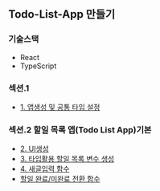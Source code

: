 ## Todo-List-App 만들기

### 기술스택 
+ React
+ TypeScript

### 섹션.1
+ <a href="https://github.com/pan6603/todo-list-app/blob/main/%EC%84%B9%EC%85%981/1.%20%EC%95%B1%EC%83%9D%EC%84%B1%20%EB%B0%8F%20%EA%B3%B5%ED%86%B5%20%ED%83%80%EC%9E%85%20%EC%84%A4%EC%A0%95.md">1. 앱생성 및 공통 타입 설정</a>
### 섹션.2 할일 목록 앱(Todo List App)기본
+ <a href="https://github.com/pan6603/todo-list-app/blob/main/%EC%84%B9%EC%85%98.2%20%ED%95%A0%EC%9D%BC%20%EB%AA%A9%EB%A1%9D%20%EC%95%B1(Todo%20List%20App)%EA%B8%B0%EB%B3%B8/UI%20%EC%83%9D%EC%84%B1.md">2. UI생성</a>
+ <a href="https://github.com/pan6603/todo-list-app/blob/main/%EC%84%B9%EC%85%98.2%20%ED%95%A0%EC%9D%BC%20%EB%AA%A9%EB%A1%9D%20%EC%95%B1(Todo%20List%20App)%EA%B8%B0%EB%B3%B8/3.%20%ED%83%80%EC%9E%85%ED%99%9C%EC%9A%A9%20%ED%95%A0%EC%9D%BC%20%EB%AA%A9%EB%A1%9D%20%EB%B3%80%EC%88%98%20%EC%83%9D%EC%84%B1.md">3. 타입활용 할일 목록 변수 생성</a>
+ <a href="https://github.com/pan6603/todo-list-app/blob/main/%EC%84%B9%EC%85%98.2%20%ED%95%A0%EC%9D%BC%20%EB%AA%A9%EB%A1%9D%20%EC%95%B1(Todo%20List%20App)%EA%B8%B0%EB%B3%B8/4.%20%EC%83%88%EA%B8%80%EC%9E%85%EB%A0%A5%20%ED%95%A8%EC%88%98.md">4. 새글입력 함수</a>
+ <a href="">할일 완료/미완료 전환 함수</a>
